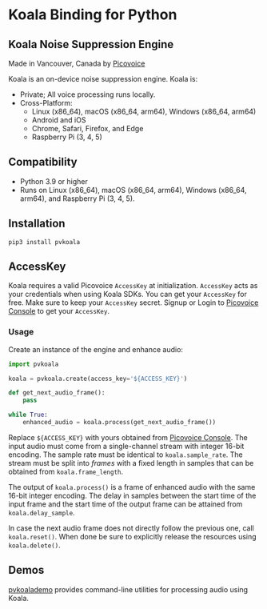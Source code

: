 # Koala Binding for Python

## Koala Noise Suppression Engine

Made in Vancouver, Canada by [Picovoice](https://picovoice.ai)

Koala is an on-device noise suppression engine. Koala is:

- Private; All voice processing runs locally.
- Cross-Platform:
  - Linux (x86_64), macOS (x86_64, arm64), Windows (x86_64, arm64)
  - Android and iOS
  - Chrome, Safari, Firefox, and Edge
  - Raspberry Pi (3, 4, 5)

## Compatibility

- Python 3.9 or higher
- Runs on Linux (x86_64), macOS (x86_64, arm64), Windows (x86_64, arm64), and Raspberry Pi (3, 4, 5).

## Installation

```console
pip3 install pvkoala
```

## AccessKey

Koala requires a valid Picovoice `AccessKey` at initialization. `AccessKey` acts as your credentials when using Koala
SDKs. You can get your `AccessKey` for free. Make sure to keep your `AccessKey` secret.
Signup or Login to [Picovoice Console](https://console.picovoice.ai/) to get your `AccessKey`.

### Usage

Create an instance of the engine and enhance audio:

```python
import pvkoala

koala = pvkoala.create(access_key='${ACCESS_KEY}')

def get_next_audio_frame():
    pass

while True:
    enhanced_audio = koala.process(get_next_audio_frame())
```

Replace `${ACCESS_KEY}` with yours obtained from [Picovoice Console](https://console.picovoice.ai/).
The input audio must come from a single-channel stream with integer 16-bit encoding. The sample rate must be identical
to `koala.sample_rate`. The stream must be split into *frames* with a fixed length in samples that can be obtained
from `koala.frame_length`.

The output of `koala.process()` is a frame of enhanced audio with the same 16-bit integer encoding. The delay in
samples between the start time of the input frame and the start time of the output frame can be attained from
`koala.delay_sample`.

In case the next audio frame does not directly follow the previous one, call `koala.reset()`.
When done be sure to explicitly release the resources using `koala.delete()`.

## Demos

[pvkoalademo](https://pypi.org/project/pvkoalademo/) provides command-line utilities for processing audio using Koala.
